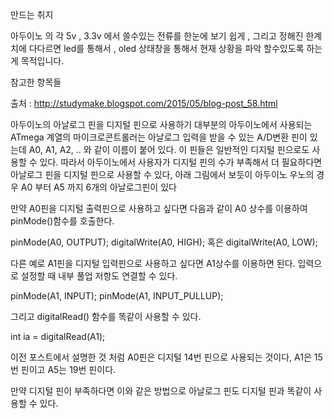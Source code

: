 

만드는 취지 


아두이노 의 각 5v , 3.3v 에서 쓸수있는 전류를 한눈에 보기 쉽게 , 그리고 정해진 한계치에 다다르면 led를 통해서 , oled 상태창을 통해서 
현재 상황을 파악 할수있도록 하는게 목적입니다.


참고한 항목들


 출처 : http://studymake.blogspot.com/2015/05/blog-post_58.html
 
아두이노의 아날로그 핀을 디지털 핀으로 사용하기
  대부분의 아두이노에서 사용되는 ATmega 계열의 마이크로콘트롤러는 아날로그 입력을 받을 수 있는 A/D변환 핀이 있는데 A0, A1, A2, .. 와 같이 이름이 붙어 있다.  이 핀들은 일반적인 디지털 핀으로도 사용할 수 있다. 따라서 아두이노에서 사용자가 디지털 핀의 수가 부족해서 더 필요하다면 아날로그 핀을 디지털 핀으로 사용할 수 있다, 아래 그림에서 보듯이 아두이노 우노의 경우 A0 부터 A5 까지 6개의 아날로그핀이 있다

 만약 A0핀을 디지털 출력핀으로 사용하고 싶다면 다음과 같이 A0 상수를 이용하여 pinMode()함수를 호출한다.

pinMode(A0, OUTPUT);
digitalWrite(A0, HIGH); 혹은  digitalWrite(A0, LOW);

다른 예로 A1핀을 디지털 입력핀으로 사용하고 싶다면 A1상수를 이용하면 된다. 입력으로 설정할 때 내부 풀업 저항도 연결할 수 있다.

pinMode(A1, INPUT);
pinMode(A1, INPUT_PULLUP);

그리고 digitalRead() 함수를 똑같이 사용할 수 있다.

int ia = digitalRead(A1);

이전 포스트에서 설명한 것 처럼 A0핀은 디지털 14번 핀으로 사용되는 것이다, A1은 15번 핀이고 A5는 19번 핀이다.

  만약 디지털 핀이 부족하다면 이와 같은 방법으로 아날로그 핀도 디지털 핀과 똑같이 사용할 수 있다.




